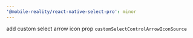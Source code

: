 ```yaml
---
'@mobile-reality/react-native-select-pro': minor
---
```


add custom select arrow icon prop `customSelectControlArrowIconSource`
